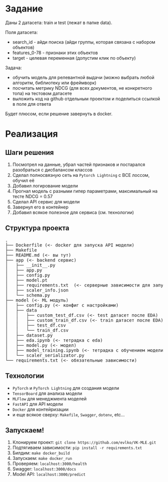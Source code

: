 # Задание

Даны 2 датасета: train и test (лежат в папке data).

Поля датасета:
* search_id - айди поиска (айди группы, которая связана с набором объектов)
* features_0-78 - признаки этих объектов
* target - целевая переменная (допустим клик по объекту)

Задача:
* обучить модель для релевантной выдачи (можно выбрать любой алгоритм, библиотеку или фреймворк)
* посчитать метрику NDCG (для всех документов, не конкретного топа) на тестовом датасете
* выложить код на github отдельным проектом и поделиться ссылкой в поле для ответа

Будет плюсом, если решение завернуть в docker.

# Реализация

## Шаги решения
1. Посмотрел на данные, убрал частей признаков и постарался разобраться с дисбалансом классов
2. Сделал полносвязную сеть на `Pytorch Lightning` с BCE лоссом, обучил её
3. Добавил логирование модели
4. Прогнал модель с разными гипер параметрами, максимальный на тесте NDCG = 0.57
5. Сделал API сервис для модели
6. Завернул его в контейнер
7. Добавил всякое полезное для сервиса (см. технологии)

## Структура проекта
<pre>
.
├── Dockerfile (<- docker для запуска API модели)
├── Makefile 
├── README.md (<- вы тут)
├── app (<- backend сервис)
│   ├── __init__.py
│   ├── app.py
│   ├── config.py
│   ├── model.pt
│   ├── requirements.txt  (<- серверные зависимости для запуска в докере)
│   ├── scaler_info.json
│   └── schema.py
├── model (<- ML модуль)
│   ├── config.py (<- конфиг с настройками)
│   ├── data
│   │   ├── custom_test_df.csv (<- test датасет после EDA)
│   │   ├── custom_train_df.csv (<- train датасет после EDA)
│   │   ├── test_df.csv
│   │   └── train_df.csv
│   ├── dataset.py
│   ├── eda.ipynb (<- тетрадка с eda)
│   ├── model.py (<- модел)
│   ├── model_training.ipynb (<- тетрадка с обучением модели)
│   └── scaler_serializator.py
└── requirements.txt (<- обязательные зависимости)
</pre>

## Технологии
* `PyTorch` и `PyTorch Lightning` для создания модели
* `TensorBoard` для анализа модели
* `MLFlow` для менеджмента моделей
* `FastAPI` для API модели
* `Docker` для контейризации
* и еще всякое сверху: `Makefile`, `Swagger`, `dotenv`, etc...

## Запускаем!
1. Клонируем проект: `git clone https://github.com/evlko/VK-MLE.git`
2. Подтягиваем зависимости: `pip install -r requirements.txt`
3. Билдим: `make docker_build`
4. Запускаем: `make docker_run`
5. Проверяем: `localhost:3000/health`
6. Swagger: `localhost:3000/docs`
7. Model API: `localhost:3000/predict`